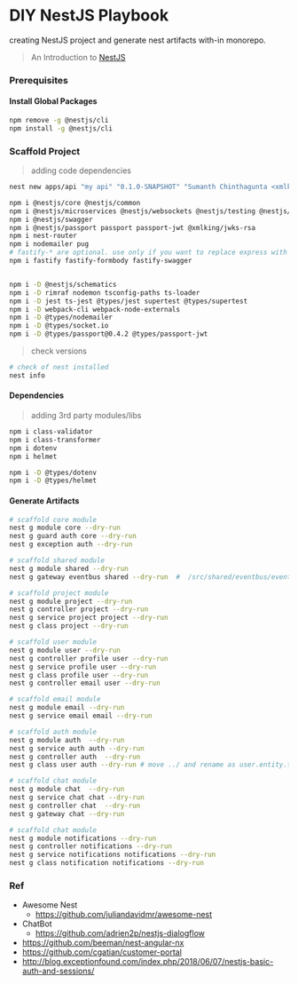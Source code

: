 DIY NestJS Playbook
===================

creating NestJS project and generate nest artifacts with-in monorepo.

> An Introduction to [NestJS](https://www.joshmorony.com/an-introduction-to-nestjs-for-ionic-developers/)

### Prerequisites  

#### Install Global Packages
```bash
npm remove -g @nestjs/cli
npm install -g @nestjs/cli
```

### Scaffold Project
> adding code dependencies
```bash
nest new apps/api "my api" "0.1.0-SNAPSHOT" "Sumanth Chinthagunta <xmlking@gmail.com>" -d

npm i @nestjs/core @nestjs/common 
npm i @nestjs/microservices @nestjs/websockets @nestjs/testing @nestjs/typeorm typeorm  mongodb
npm i @nestjs/swagger 
npm i @nestjs/passport passport passport-jwt @xmlking/jwks-rsa
npm i nest-router
npm i nodemailer pug
# fastify-* are optional. use only if you want to replace express with fastify
npm i fastify fastify-formbody fastify-swagger  


npm i -D @nestjs/schematics
npm i -D rimraf nodemon tsconfig-paths ts-loader
npm i -D jest ts-jest @types/jest supertest @types/supertest
npm i -D webpack-cli webpack-node-externals
npm i -D @types/nodemailer
npm i -D @types/socket.io
npm i -D @types/passport@0.4.2 @types/passport-jwt

```
> check versions
```bash
# check of nest installed
nest info
```

#### Dependencies
> adding 3rd party modules/libs

```bash
npm i class-validator
npm i class-transformer
npm i dotenv
npm i helmet

npm i -D @types/dotenv
npm i -D @types/helmet
```
 
#### Generate Artifacts
```bash
# scaffold core module
nest g module core --dry-run
nest g guard auth core --dry-run
nest g exception auth --dry-run

# scaffold shared module
nest g module shared --dry-run
nest g gateway eventbus shared --dry-run  #  /src/shared/eventbus/eventbus.gateway.ts to shared/eventbus.gateway.ts 

# scaffold project module
nest g module project --dry-run
nest g controller project --dry-run
nest g service project project --dry-run
nest g class project --dry-run

# scaffold user module
nest g module user --dry-run
nest g controller profile user --dry-run
nest g service profile user --dry-run
nest g class profile user --dry-run
nest g controller email user --dry-run

# scaffold email module
nest g module email --dry-run
nest g service email email --dry-run

# scaffold auth module
nest g module auth  --dry-run
nest g service auth auth --dry-run 
nest g controller auth  --dry-run 
nest g class user auth --dry-run # move ../ and rename as user.entity.ts

# scaffold chat module
nest g module chat  --dry-run
nest g service chat chat --dry-run 
nest g controller chat  --dry-run 
nest g gateway chat --dry-run 

# scaffold chat module
nest g module notifications --dry-run
nest g controller notifications --dry-run
nest g service notifications notifications --dry-run
nest g class notification notifications --dry-run
```


### Ref

* Awesome Nest
  * https://github.com/juliandavidmr/awesome-nest
* ChatBot
  * https://github.com/adrien2p/nestjs-dialogflow
* https://github.com/beeman/nest-angular-nx
* https://github.com/cgatian/customer-portal
* http://blog.exceptionfound.com/index.php/2018/06/07/nestjs-basic-auth-and-sessions/
